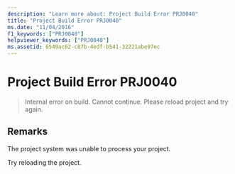 ```yaml
---
description: "Learn more about: Project Build Error PRJ0040"
title: "Project Build Error PRJ0040"
ms.date: "11/04/2016"
f1_keywords: ["PRJ0040"]
helpviewer_keywords: ["PRJ0040"]
ms.assetid: 6549ac62-c87b-4edf-b541-32221abe97ec
---
```

# Project Build Error PRJ0040

> Internal error on build. Cannot continue. Please reload project and try again.

## Remarks

The project system was unable to process your project.

Try reloading the project.
